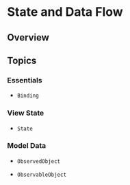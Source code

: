 # State and Data Flow



## Overview



## Topics

### Essentials

- ``Binding``

### View State

- ``State``

### Model Data

- ``ObservedObject``

- ``ObservableObject``

